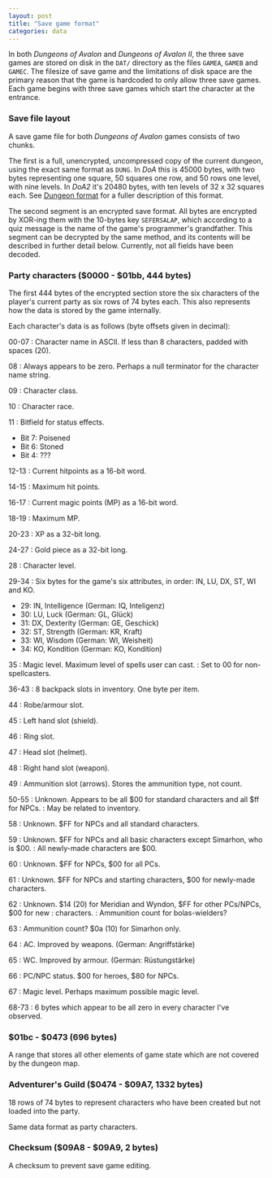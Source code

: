 ```yaml
---
layout: post
title: "Save game format"
categories: data
---
```


In both _Dungeons of Avalon_ and _Dungeons of Avalon II_, the three save games
are stored on disk in the `DAT/` directory as the files `GAMEA`, `GAMEB` and
`GAMEC`. The filesize of save game and the limitations of disk space are the
primary reason that the game is hardcoded to only allow three save games. Each
game begins with three save games which start the character at the entrance.

### Save file layout

A save game file for both _Dungeons of Avalon_ games consists of two chunks.

The first is a full, unencrypted, uncompressed copy of the current dungeon,
using the exact same format as `DUNG`. In _DoA_ this is 45000 bytes, with two
bytes representing one square, 50 squares one row, and 50 rows one level, with
nine levels. In _DoA2_ it's 20480 bytes, with ten levels of 32 x 32 squares
each. See [Dungeon format](../data/dungeon-format.html) for a fuller description
of this format.

The second segment is an encrypted save format. All bytes are encrypted by
XOR-ing them with the 10-bytes key `SEFERSALAP`, which according to a quiz
message is the name of the game's programmer's grandfather. This segment can be
decrypted by the same method, and its contents will be described in further
detail below. Currently, not all fields have been decoded.

### Party characters ($0000 - $01bb, 444 bytes)

The first 444 bytes of the encrypted section store the six characters of the
player's current party as six rows of 74 bytes each. This also represents how
the data is stored by the game internally.

Each character's data is as follows (byte offsets given in decimal):

00-07
: Character name in ASCII. If less than 8 characters, padded with spaces (20).

08
: Always appears to be zero. Perhaps a null terminator for the character name
string.

09
: Character class.

10
: Character race.

11
: Bitfield for status effects.
- Bit 7: Poisened
- Bit 6: Stoned
- Bit 4: ???

12-13
: Current hitpoints as a 16-bit word.

14-15
: Maximum hit points.

16-17
: Current magic points (MP) as a 16-bit word.

18-19
: Maximum MP.

20-23
: XP as a 32-bit long.

24-27
: Gold piece as a 32-bit long.

28
: Character level.

29-34
: Six bytes for the game's six attributes, in order: IN, LU, DX, ST, WI and KO.
* 29: IN, Intelligence (German: IQ, Inteligenz)
* 30: LU, Luck (German: GL, Gl&uuml;ck)
* 31: DX, Dexterity (German: GE, Geschick)
* 32: ST, Strength (German: KR, Kraft)
* 33: WI, Wisdom (German: WI, Weisheit)
* 34: KO, Kondition (German: KO, Kondition)

35
: Magic level. Maximum level of spells user can cast.
: Set to 00 for non-spellcasters.

36-43
: 8 backpack slots in inventory. One byte per item.

44
: Robe/armour slot.

45
: Left hand slot (shield).

46
: Ring slot.

47
: Head slot (helmet).

48
: Right hand slot (weapon).

49
: Ammunition slot (arrows). Stores the ammunition type, not count.

50-55
: Unknown. Appears to be all $00 for standard characters and all $ff for NPCs.
: May be related to inventory.

58
: Unknown. $FF for NPCs and all standard characters.

59
: Unknown. $FF for NPCs and all basic characters except Simarhon, who is $00.
: All newly-made characters are $00.

60
: Unknown. $FF for NPCs, $00 for all PCs.

61
: Unknown. $FF for NPCs and starting characters, $00 for newly-made characters.

62
: Unknown. $14 (20) for Meridian and Wyndon, $FF for other PCs/NPCs, $00 for new
: characters.
: Ammunition count for bolas-wielders?

63
: Ammunition count? $0a (10) for Simarhon only.

64
: AC. Improved by weapons. (German: Angriffst&auml;rke)

65
: WC. Improved by armour. (German: R&uuml;stungst&auml;rke)

66
: PC/NPC status. $00 for heroes, $80 for NPCs.

67
: Magic level. Perhaps maximum possible magic level.

68-73
: 6 bytes which appear to be all zero in every character I've observed.

### $01bc - $0473 (696 bytes)

A range that stores all other elements of game state which are not covered by
the dungeon map.

### Adventurer's Guild ($0474 - $09A7, 1332 bytes)

18 rows of 74 bytes to represent characters who have been created but not loaded
into the party.

Same data format as party characters.

### Checksum ($09A8 - $09A9, 2 bytes)

A checksum to prevent save game editing.
